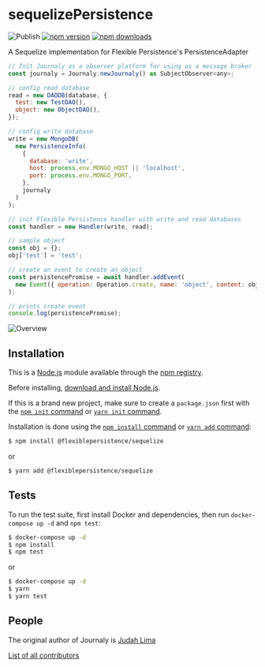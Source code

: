 # sequelizePersistence

![Publish](https://github.com/Judahh/sequelizePersistence/workflows/Publish/badge.svg)
[![npm version](https://badge.fury.io/js/@flexiblepersistence/sequelize.svg)](https://badge.fury.io/js/@flexiblepersistence/sequelize)
[![npm downloads](https://img.shields.io/npm/dt/@flexiblepersistence/sequelize.svg)](https://img.shields.io/npm/dt/@flexiblepersistence/sequelize.svg)

A Sequelize implementation for Flexible Persistence's PersistenceAdapter

```js
// Init Journaly as a observer platform for using as a message broker
const journaly = Journaly.newJournaly() as SubjectObserver<any>;

// config read database
read = new DAODB(database, {
  test: new TestDAO(),
  object: new ObjectDAO(),
});

// config write database
write = new MongoDB(
  new PersistenceInfo(
    {
      database: 'write',
      host: process.env.MONGO_HOST || 'localhost',
      port: process.env.MONGO_PORT,
    },
    journaly
  )
);

// init Flexible Persistence handler with write and read databases
const handler = new Handler(write, read);

// sample object
const obj = {};
obj['test'] = 'test';

// create an event to create an object
const persistencePromise = await handler.addEvent(
  new Event({ operation: Operation.create, name: 'object', content: obj })
);

// prints create event
console.log(persistencePromise);
```

![Overview](./doc/overview.svg)

## Installation

This is a [Node.js](https://nodejs.org/en/) module available through the
[npm registry](https://www.npmjs.com/).

Before installing,
[download and install Node.js](https://nodejs.org/en/download/).

If this is a brand new project, make sure to create a `package.json` first with
the [`npm init` command](https://docs.npmjs.com/creating-a-package-json-file) or
[`yarn init` command](https://classic.yarnpkg.com/en/docs/cli/init/).

Installation is done using the
[`npm install` command](https://docs.npmjs.com/getting-started/installing-npm-packages-locally)
or [`yarn add` command](https://classic.yarnpkg.com/en/docs/cli/add):

```bash
$ npm install @flexiblepersistence/sequelize
```

or

```bash
$ yarn add @flexiblepersistence/sequelize
```

## Tests

To run the test suite, first install Docker and dependencies, then run
`docker-compose up -d` and `npm test`:

```bash
$ docker-compose up -d
$ npm install
$ npm test
```

or

```bash
$ docker-compose up -d
$ yarn
$ yarn test
```

## People

The original author of Journaly is [Judah Lima](https://github.com/Judahh)

[List of all contributors](https://github.com/Judahh/sequelizePersistence/graphs/contributors)
